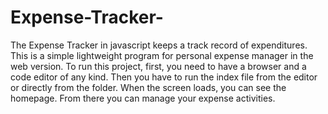 # Expense-Tracker-
The Expense Tracker in javascript keeps a track record of expenditures. This is a simple lightweight program for personal expense manager in the web version. To run this project, first, you need to have a browser and a code editor of any kind. Then you have to run the index file from the editor or directly from the folder. When the screen loads, you can see the homepage. From there you can manage your expense activities.

